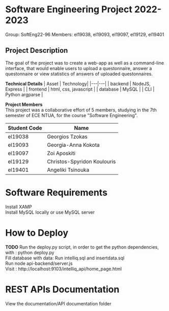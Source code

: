 # Software Engineering Project 2022-2023

Group: SoftEng22-96
Members: el19038, el19093, el19097, el19129, el19401


## Project Description
The goal of the project was to create a web-app as well as a command-line interface, 
that would enable users to upload a questonnaire, answer a questonnaire or view statistics of answers of uploaded questonnaires.
  
**Technical Details**
| Asset | Technology|
|---|---|
| backend | NodeJS, Express |
| frontend | html, css, javascript |
| database | MySQL |
| CLI | Python argparse |


**Project Members** <br>
This project was a collaborative effort of 5 members, studying in the 7th semester of ECE NTUA, for the course "Software Engineering".

| Student Code | Name |
|---|---|
| el19038 | Georgios Tzokas |
| el19093 | Georgia-Anna Kokota |
| el19097 | Zoi Aposkiti |
| el19129 | Christos-Spyridon Koulouris | 
| el19401 | Angeliki Tsinouka |

# Software Requirements
Install XAMP </br> Install MySQL locally or use MySQL server 

# How to Deploy
**TODO**
Run the deploy.py script, in order to get the python dependencies, with : python deploy.py 
</br> Fill database with data: Run intelliq.sql and insertdata.sql 
</br> Run node api-backend/server.js </br>
Visit : http://localhost:9103/intelliq_api/home_page.html 

# REST APIs Documentation
View the documentation/API documentation folder
